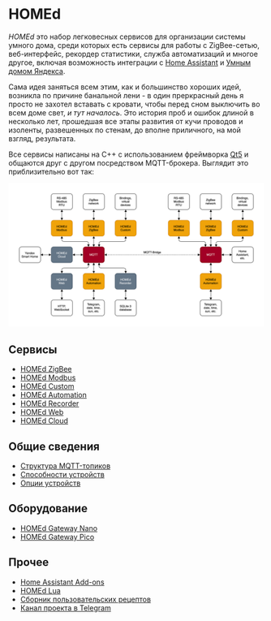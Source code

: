 # HOMEd

_HOMEd_ это набор легковесных сервисов для организации системы умного дома, среди которых есть сервисы для работы с ZigBee-сетью, веб-интерфейс, рекордер статистики, служба автоматизаций и многое другое, включая возможность интеграции с [Home Assistant](https://www.home-assistant.io) и [Умным домом Яндекса](https://alice.yandex.ru/smart-home).

Сама идея заняться всем этим, как и большинство хороших идей, возникла по причине банальной лени - в один преркрасный день я просто не захотел вставать с кровати, чтобы перед сном выключить во всем доме свет, _и тут началось_. Это история проб и ошибок длиной в несколько лет, прошедшая все этапы развития от кучи проводов и изоленты, развешенных по стенам, до вполне приличного, на мой взгляд, результата.

Все сервисы написаны на С++ с использованием фреймворка [Qt5](https://doc.qt.io/qt-5) и общаются друг с другом посредством MQTT-брокера. Выглядит это приблизительно вот так:

[![HOMEd Diagram](assets/images/homed-diagram.png)](assets/images/homed-diagram.png)

## Сервисы

- [HOMEd ZigBee](/zigbee/)
- [HOMEd Modbus](/modbus/)
- [HOMEd Custom](/custom/)
- [HOMEd Automation](/automation/)
- [HOMEd Recorder](/recorder/)
- [HOMEd Web](/web/)
- [HOMEd Cloud](/cloud/)

## Общие сведения

- [Структура MQTT-топиков](/common/topics/)
- [Способности устройств](/common/exposes/)
- [Опции устройств](/common/options/)

## Оборудование

- [HOMEd Gateway Nano](/hardware/nano/)
- [HOMEd Gateway Pico](/hardware/pico/)

## Прочее

- [Home Assistant Add-ons](/misc/addons/)
- [HOMEd Lua](/misc/lua/)
- [Сборник пользовательских рецептов](https://community.homed.dev)
- [Канал проекта в Telegram](https://t.me/homed_info)

